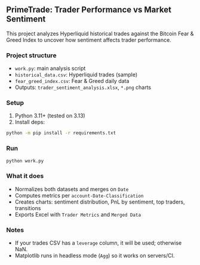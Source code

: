 ## PrimeTrade: Trader Performance vs Market Sentiment

This project analyzes Hyperliquid historical trades against the Bitcoin Fear & Greed Index to uncover how sentiment affects trader performance.

### Project structure
- `work.py`: main analysis script
- `historical_data.csv`: Hyperliquid trades (sample)
- `fear_greed_index.csv`: Fear & Greed daily data
- Outputs: `trader_sentiment_analysis.xlsx`, `*.png` charts

### Setup
1) Python 3.11+ (tested on 3.13)
2) Install deps:
```bash
python -m pip install -r requirements.txt
```

### Run
```bash
python work.py
```

### What it does
- Normalizes both datasets and merges on `Date`
- Computes metrics per `account-Date-Classification`
- Creates charts: sentiment distribution, PnL by sentiment, top traders, transitions
- Exports Excel with `Trader Metrics` and `Merged Data`

### Notes
- If your trades CSV has a `leverage` column, it will be used; otherwise NaN.
- Matplotlib runs in headless mode (`Agg`) so it works on servers/CI.
